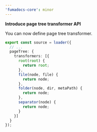 ```yaml
---
'fumadocs-core': minor
---
```


**Introduce page tree transformer API**

You can now define page tree transformer.

```ts
export const source = loader({
  // ...
  pageTree: {
    transformers: [{
      root(root) {
        return root;
      },
      file(node, file) {
        return node;
      },
      folder(node, dir, metaPath) {
        return node;
      },
      separator(node) {
        return node;
      }
    }]
  }
});
```
